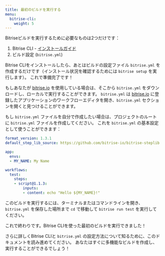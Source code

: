 ```yaml
---
title: 最初のビルドを実行する
menu:
  bitrise-cli:
    weight: 5
---
```

Bitriseビルドを実行するために必要なものは2つだけです：

1. Bitrise CLI - [インストールガイド](/bitrise-cli/installation/)
2. ビルド設定 (`bitrise.yml`)

Bitrise CLIをインストールしたら、あとはビルドの設定ファイル `bitrise.yml` を作成するだけです（インストール状況を確認するためには `bitrise setup` を実行します）。
これで準備完了です！

もしあなたが [bitrise.io](https://www.bitrise.io) を使用している場合は、そこから `bitrise.yml` をダウンロードし、ローカルで実行することができます。
`bitrise.yml` は [bitrise.io](https://www.bitrise.io) に登録したアプリケーションのワークフローエディタを開き、`bitrise.yml` セクションを開くと見つけることができます。

もし `bitrise.yml` ファイルを自分で作成したい場合は、プロジェクトのルートに `bitrise.yml` ファイルを作成してください。
これを `bitrise.yml` の基本設定として使うことができます：

```yaml
format_version: 1.3.1
default_step_lib_source: https://github.com/bitrise-io/bitrise-steplib.git

app:
  envs:
  - MY_NAME: My Name

workflows:
  test:
    steps:
    - script@1.1.3:
        inputs:
        - content: echo "Hello ${MY_NAME}!"
```

このビルドを実行するには、ターミナルまたはコマンドラインを開き、`bitrise.yml` を保存した場所まで `cd` で移動して `bitrise run test` を実行してください。

これで終わりです。Bitrise CLIを使った最初のビルドを実行できました！

さらに詳しくBitrise CLIと `bitrise.yml` の設定方法について知るために、このドキュメントを読み進めてください。
あなたはすぐに多機能なビルドを作成し、実行することができるでしょう！
